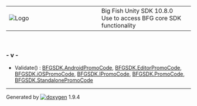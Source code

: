 <table>
<colgroup>
<col style="width: 50%" />
<col style="width: 50%" />
</colgroup>
<tbody>
<tr class="odd">
<td><img src="Icon-100.png" alt="Logo" /></td>
<td><div id="projectname">
Big Fish Unity SDK<span id="projectnumber"> 10.8.0</span>
</div>
<div id="projectbrief">
Use to access BFG core SDK functionality
</div></td>
</tr>
</tbody>
</table>

 

### \- v -

  - Validate() : [BFGSDK.AndroidPromoCode](class_b_f_g_s_d_k_1_1_android_promo_code.html#a5fdb0364802e817d760850bc5c997c95),
    [BFGSDK.EditorPromoCode](class_b_f_g_s_d_k_1_1_editor_promo_code.html#ae73535bb2257dbc0eafbadd083337c89),
    [BFGSDK.iOSPromoCode](class_b_f_g_s_d_k_1_1i_o_s_promo_code.html#adf7444bb9b8fe74bdee73a6fe33d057c),
    [BFGSDK.IPromoCode](interface_b_f_g_s_d_k_1_1_i_promo_code.html#aa4069bb614bfdfe60236a558729a88d6),
    [BFGSDK.PromoCode](class_b_f_g_s_d_k_1_1_promo_code.html#a7b6080eace862d6917b7d512dfcbcd65),
    [BFGSDK.StandalonePromoCode](class_b_f_g_s_d_k_1_1_standalone_promo_code.html#ac4b3142b9e5af9005e6c869ec0bd02ce)

-----

Generated
by [![doxygen](doxygen.svg)](https://www.doxygen.org/index.html) 1.9.4
